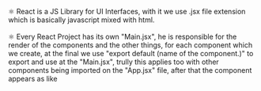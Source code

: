 ⚛︎ React is a JS Library for UI Interfaces, with it we use .jsx file extension which is basically javascript mixed with html. <br> <br>
⚛︎ Every React Project has its own "Main.jsx", he is responsible for the render of the components and the other things, for each component which we create, at the final we use "export default (name of the component.)" to export and use at the "Main.jsx", trully this applies too with other components being imported on the "App.jsx" file, after that the component appears as like <Title/>, different of the normal html tags, the component appears with a different color.
<br> <br>
⚛︎ React has components, which is .jsx files separated what has javascript function returning html elemments, inside of it, we can use normal javascript variables on the html content, this apply for img resizing, and simple math calculations, this is known by interpolation.  <br> <br>

❗ Im Still Learning so ill upload more and more files. React is awesome :)
